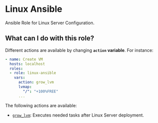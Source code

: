 # Linux Ansible
Ansible Role for Linux Server Configuration.

## What can I do with this role?
Different actions are available by changing **`action` variable**. For instance:
```yaml
- name: Create VM
  hosts: localhost
  roles:
  - role: linux-ansible
    vars:
      action: grow_lvm
      lvmap:
        "/": "+100%FREE"
      ...
```
The following actions are available:
- [`grow_lvm`](./README.d/grow_lvm_action.md): Executes needed tasks after Linux Server deployment.
